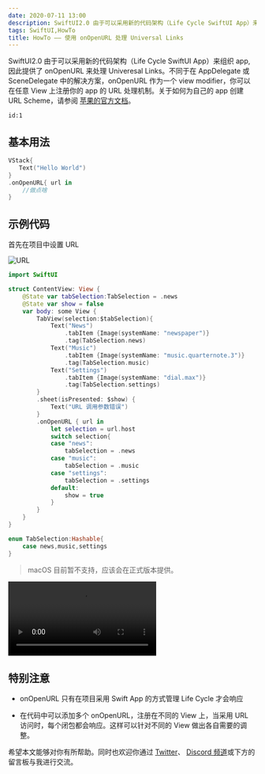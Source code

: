 ```yaml
---
date: 2020-07-11 13:00
description: SwiftUI2.0 由于可以采用新的代码架构（Life Cycle SwiftUI App）来组织 app, 因此提供了 onOpenURL 来处理 Univeresal Links。不同于在 AppDelegate 或 SceneDelegate 中的解决方案，onOpenURL 作为一个 view modifier，你可以在任意 View 上注册你的 app 的 URL 处理机制。
tags: SwiftUI,HowTo
title: HowTo —— 使用 onOpenURL 处理 Universal Links
---
```


SwiftUI2.0 由于可以采用新的代码架构（Life Cycle SwiftUI App）来组织 app, 因此提供了 onOpenURL 来处理 Univeresal Links。不同于在 AppDelegate 或 SceneDelegate 中的解决方案，onOpenURL 作为一个 view modifier，你可以在任意 View 上注册你的 app 的 URL 处理机制。关于如何为自己的 app 创建 URL Scheme，请参阅 [苹果的官方文档](https://developer.apple.com/documentation/uikit/inter-process_communication/allowing_apps_and_websites_to_link_to_your_content/defining_a_custom_url_scheme_for_your_app)。

```responser
id:1
```

## 基本用法 ##

```swift
VStack{
   Text("Hello World")
}
.onOpenURL{ url in
    //做点啥
}
```

## 示例代码 ##

首先在项目中设置 URL

![URL](https://cdn.fatbobman.com/howto-swiftui-onOpenURL-URL.png)

```swift
import SwiftUI

struct ContentView: View {
    @State var tabSelection:TabSelection = .news
    @State var show = false
    var body: some View {
        TabView(selection:$tabSelection){
            Text("News")
                .tabItem {Image(systemName: "newspaper")}
                .tag(TabSelection.news)
            Text("Music")
                .tabItem {Image(systemName: "music.quarternote.3")}
                .tag(TabSelection.music)
            Text("Settings")
                .tabItem {Image(systemName: "dial.max")}
                .tag(TabSelection.settings)
        }
        .sheet(isPresented: $show) {
            Text("URL 调用参数错误")
        }
        .onOpenURL { url in
            let selection = url.host
            switch selection{
            case "news":
                tabSelection = .news
            case "music":
                tabSelection = .music
            case "settings":
                tabSelection = .settings
            default:
                show = true
            }
        }
    }
}

enum TabSelection:Hashable{
    case news,music,settings
}
```

> macOS 目前暂不支持，应该会在正式版本提供。

<video src="https://cdn.fatbobman.com/howto-swiftui-onOpenURL-video.mp4" controls = "controls">你的浏览器不支持本视频</video>

## 特别注意 ##

* onOpenURL 只有在项目采用 Swift App 的方式管理 Life Cycle 才会响应

* 在代码中可以添加多个 onOpenURL，注册在不同的 View 上，当采用 URL 访问时，每个闭包都会响应。这样可以针对不同的 View 做出各自需要的调整。

希望本文能够对你有所帮助。同时也欢迎你通过 [Twitter](https://twitter.com/fatbobman)、 [Discord 频道](https://discord.gg/ApqXmy5pQJ)或下方的留言板与我进行交流。
